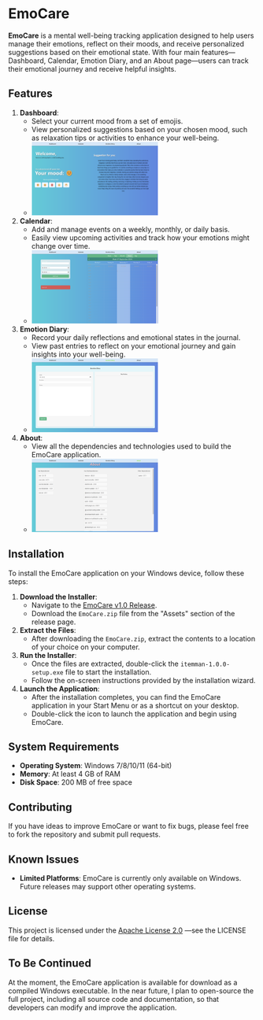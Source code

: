 # EmoCare

**EmoCare** is a mental well-being tracking application designed to help users manage their emotions, reflect on their moods, and receive personalized suggestions based on their emotional state. With four main features—Dashboard, Calendar, Emotion Diary, and an About page—users can track their emotional journey and receive helpful insights.

## Features

1. **Dashboard**:
   - Select your current mood from a set of emojis.
   - View personalized suggestions based on your chosen mood, such as relaxation tips or activities to enhance your well-being.
   - <img src="images\dashboard.png" alt="dashboard" style="zoom: 25%;" />
2. **Calendar**:
   - Add and manage events on a weekly, monthly, or daily basis.
   - Easily view upcoming activities and track how your emotions might change over time.
   - <img src="images\claendar.png" alt="claendar" style="zoom:25%;" />
3. **Emotion Diary**:
   - Record your daily reflections and emotional states in the journal.
   - View past entries to reflect on your emotional journey and gain insights into your well-being.
   - <img src="images\diary.png" alt="diary" style="zoom:25%;" />
4. **About**:
   - View all the dependencies and technologies used to build the EmoCare application.
   - <img src="images\about.png" alt="about" style="zoom:25%;" />

## Installation

To install the EmoCare application on your Windows device, follow these steps:

1. **Download the Installer**:
   - Navigate to the [EmoCare v1.0 Release](https://github.com/chronoscop/EmoCare/releases/tag/v1.0).
   - Download the `EmoCare.zip` file from the "Assets" section of the release page.
2. **Extract the Files**:
   - After downloading the `EmoCare.zip`, extract the contents to a location of your choice on your computer.
3. **Run the Installer**:
   - Once the files are extracted, double-click the `itemman-1.0.0-setup.exe` file to start the installation.
   - Follow the on-screen instructions provided by the installation wizard.
4. **Launch the Application**:
   - After the installation completes, you can find the EmoCare application in your Start Menu or as a shortcut on your desktop.
   - Double-click the icon to launch the application and begin using EmoCare.

## System Requirements

- **Operating System**: Windows 7/8/10/11 (64-bit)
- **Memory**: At least 4 GB of RAM
- **Disk Space**: 200 MB of free space

## Contributing

If you have ideas to improve EmoCare or want to fix bugs, please feel free to fork the repository and submit pull requests.

## Known Issues

- **Limited Platforms**: EmoCare is currently only available on Windows. Future releases may support other operating systems.

## License

This project is licensed under the [Apache License 2.0](https://github.com/chronoscop/EmoCare/blob/main/LICENSE) —see the LICENSE file for details.   

## To Be Continued

At the moment, the EmoCare application is available for download as a compiled Windows executable. In the near future, I plan to open-source the full project, including all source code and documentation, so that developers can modify and improve the application.

